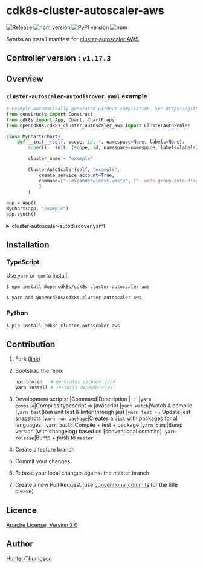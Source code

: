 # cdk8s-cluster-autoscaler-aws

![Release](https://github.com/opencdk8s/cdk8s-cluster-autoscaler-aws/workflows/Release/badge.svg?branch=development)
[![npm version](https://badge.fury.io/js/%40opencdk8s%2Fcdk8s-cluster-autoscaler-aws.svg)](https://badge.fury.io/js/%40opencdk8s%2Fcdk8s-cluster-autoscaler-aws)
[![PyPI version](https://badge.fury.io/py/cdk8s-cluster-autoscaler-aws.svg)](https://badge.fury.io/py/cdk8s-cluster-autoscaler-aws)
![npm](https://img.shields.io/npm/dt/@opencdk8s/cdk8s-cluster-autoscaler-aws?label=npm&color=green)

Synths an install manifest for [cluster-autoscaler AWS](https://github.com/kubernetes/autoscaler/tree/master/cluster-autoscaler)

## Controller version : `v1.17.3`

## Overview

### `cluster-autoscaler-autodiscover.yaml` example

```python
# Example automatically generated without compilation. See https://github.com/aws/jsii/issues/826
from constructs import Construct
from cdk8s import App, Chart, ChartProps
from opencdk8s.cdk8s_cluster_autoscaler_aws import ClusterAutoScaler

class MyChart(Chart):
    def __init__(self, scope, id, *, namespace=None, labels=None):
        super().__init__(scope, id, namespace=namespace, labels=labels)

        cluster_name = "example"

        ClusterAutoScaler(self, "example",
            create_service_account=True,
            command=["--expander=least-waste", f"--node-group-auto-discovery=asg:tag=k8s.io/cluster-autoscaler/enabled,k8s.io/cluster-autoscaler/{clusterName}"
            ]
        )

app = App()
MyChart(app, "example")
app.synth()
```

<details>
<summary>cluster-autoscaler-autodiscover.yaml</summary>
```yaml
apiVersion: v1
kind: ServiceAccount
metadata:
  labels:
    k8s-addon: cluster-autoscaler.addons.k8s.io
    k8s-app: cluster-autoscaler
  name: cluster-autoscaler
  namespace: kube-system
---
apiVersion: rbac.authorization.k8s.io/v1
kind: ClusterRole
metadata:
  labels:
    k8s-addon: cluster-autoscaler.addons.k8s.io
    k8s-app: cluster-autoscaler
  name: cluster-autoscaler
rules:
  - apiGroups:
      - ""
    resources:
      - events
      - endpoints
    verbs:
      - create
      - patch
  - apiGroups:
      - ""
    resources:
      - pods/eviction
    verbs:
      - create
  - apiGroups:
      - ""
    resources:
      - pods/status
    verbs:
      - update
  - apiGroups:
      - ""
    resourceNames:
      - cluster-autoscaler
    resources:
      - endpoints
    verbs:
      - get
      - update
  - apiGroups:
      - ""
    resources:
      - nodes
    verbs:
      - watch
      - list
      - get
      - update
  - apiGroups:
      - ""
    resources:
      - pods
      - services
      - replicationcontrollers
      - persistentvolumeclaims
      - persistentvolumes
    verbs:
      - watch
      - list
      - get
  - apiGroups:
      - extensions
    resources:
      - replicasets
      - daemonsets
    verbs:
      - watch
      - list
      - get
  - apiGroups:
      - policy
    resources:
      - poddisruptionbudgets
    verbs:
      - watch
      - list
  - apiGroups:
      - apps
    resources:
      - statefulsets
      - replicasets
      - daemonsets
    verbs:
      - watch
      - list
      - get
  - apiGroups:
      - storage.k8s.io
    resources:
      - storageclasses
      - csinodes
    verbs:
      - watch
      - list
      - get
  - apiGroups:
      - batch
      - extensions
    resources:
      - jobs
    verbs:
      - get
      - list
      - watch
      - patch
  - apiGroups:
      - coordination.k8s.io
    resources:
      - leases
    verbs:
      - create
  - apiGroups:
      - coordination.k8s.io
    resourceNames:
      - cluster-autoscaler
    resources:
      - leases
    verbs:
      - get
      - update
---
apiVersion: rbac.authorization.k8s.io/v1
kind: ClusterRoleBinding
metadata:
  labels:
    k8s-addon: cluster-autoscaler.addons.k8s.io
    k8s-app: cluster-autoscaler
  name: cluster-autoscaler
roleRef:
  apiGroup: rbac.authorization.k8s.io
  kind: ClusterRole
  name: cluster-autoscaler
subjects:
  - kind: ServiceAccount
    name: cluster-autoscaler
    namespace: kube-system
---
apiVersion: rbac.authorization.k8s.io/v1
kind: Role
metadata:
  labels:
    k8s-addon: cluster-autoscaler.addons.k8s.io
    k8s-app: cluster-autoscaler
  name: cluster-autoscaler
  namespace: kube-system
rules:
  - apiGroups:
      - ""
    resources:
      - configmaps
    verbs:
      - create
      - list
      - watch
  - apiGroups:
      - ""
    resourceNames:
      - cluster-autoscaler-status
      - cluster-autoscaler-priority-expander
    resources:
      - configmaps
    verbs:
      - delete
      - get
      - update
      - watch
---
apiVersion: rbac.authorization.k8s.io/v1
kind: RoleBinding
metadata:
  labels:
    k8s-addon: cluster-autoscaler.addons.k8s.io
    k8s-app: cluster-autoscaler
  name: cluster-autoscaler
  namespace: kube-system
roleRef:
  apiGroup: rbac.authorization.k8s.io
  kind: Role
  name: cluster-autoscaler
subjects:
  - kind: ServiceAccount
    name: cluster-autoscaler
    namespace: kube-system
---
apiVersion: apps/v1
kind: Deployment
metadata:
  labels:
    app: cluster-autoscaler
  name: cluster-autoscaler
  namespace: kube-system
spec:
  replicas: 1
  selector:
    matchLabels:
      app: cluster-autoscaler
  template:
    metadata:
      annotations:
        prometheus.io/port: "8085"
        prometheus.io/scrape: "true"
      labels:
        app: cluster-autoscaler
    spec:
      containers:
        - command:
            - ./cluster-autoscaler
            - --v=4
            - ----stderrthreshold=info
            - --cloud-provider=aws
            - --skip-nodes-with-local-storage=false
            - --expander=least-waste
            - --expander=least-waste
            - --node-group-auto-discovery=asg:tag=k8s.io/cluster-autoscaler/enabled,k8s.io/cluster-autoscaler/example
          image: k8s.gcr.io/autoscaling/cluster-autoscaler:v1.17.3
          imagePullPolicy: Always
          name: cluster-autoscaler
          resources:
            limits:
              cpu: 100m
              memory: 300Mi
            requests:
              cpu: 100m
              memory: 300Mi
          volumeMounts:
            - mountPath: /etc/ssl/certs/ca-certificates.crt
              name: ssl-certs
              readOnly: true
      serviceAccountName: cluster-autoscaler
      volumes:
        - hostPath:
            path: /etc/ssl/certs/ca-bundle.crt
          name: ssl-certs
```
</details>

## Installation

### TypeScript

Use `yarn` or `npm` to install.

```sh
$ npm install @opencdk8s/cdk8s-cluster-autoscaler-aws
```

```sh
$ yarn add @opencdk8s/cdk8s-cluster-autoscaler-aws
```

### Python

```sh
$ pip install cdk8s-cluster-autoscaler-aws
```

## Contribution

1. Fork ([link](https://github.com/opencdk8s/cdk8s-cluster-autoscaler-aws/fork))
2. Bootstrap the repo:

   ```bash
   npx projen   # generates package.json
   yarn install # installs dependencies
   ```
3. Development scripts:
   |Command|Description
   |-|-
   |`yarn compile`|Compiles typescript => javascript
   |`yarn watch`|Watch & compile
   |`yarn test`|Run unit test & linter through jest
   |`yarn test -u`|Update jest snapshots
   |`yarn run package`|Creates a `dist` with packages for all languages.
   |`yarn build`|Compile + test + package
   |`yarn bump`|Bump version (with changelog) based on [conventional commits]
   |`yarn release`|Bump + push to `master`
4. Create a feature branch
5. Commit your changes
6. Rebase your local changes against the master branch
7. Create a new Pull Request (use [conventional commits](https://www.conventionalcommits.org/en/v1.0.0/) for the title please)

## Licence

[Apache License, Version 2.0](./LICENSE)

## Author

[Hunter-Thompson](https://github.com/Hunter-Thompson)
